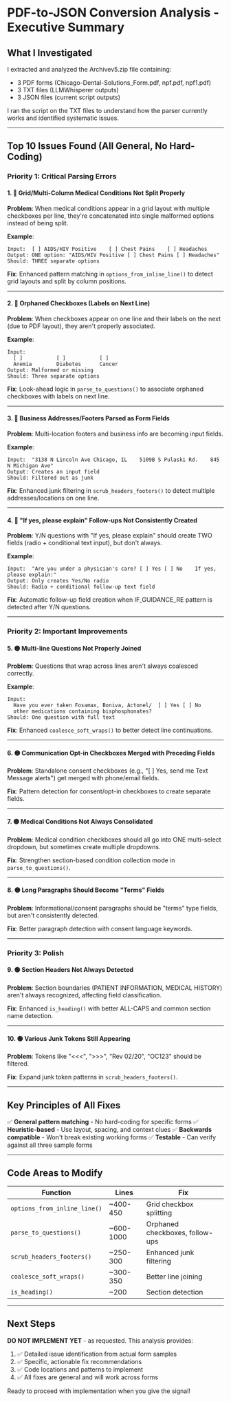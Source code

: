 # PDF-to-JSON Conversion Analysis - Executive Summary

## What I Investigated

I extracted and analyzed the Archivev5.zip file containing:
- 3 PDF forms (Chicago-Dental-Solutions_Form.pdf, npf.pdf, npf1.pdf)
- 3 TXT files (LLMWhisperer outputs)
- 3 JSON files (current script outputs)

I ran the script on the TXT files to understand how the parser currently works and identified systematic issues.

---

## Top 10 Issues Found (All General, No Hard-Coding)

### **Priority 1: Critical Parsing Errors**

#### 1. 🔴 Grid/Multi-Column Medical Conditions Not Split Properly
**Problem**: When medical conditions appear in a grid layout with multiple checkboxes per line, they're concatenated into single malformed options instead of being split.

**Example**:
```
Input:  [ ] AIDS/HIV Positive    [ ] Chest Pains    [ ] Headaches
Output: ONE option: "AIDS/HIV Positive [ ] Chest Pains [ ] Headaches"
Should: THREE separate options
```

**Fix**: Enhanced pattern matching in `options_from_inline_line()` to detect grid layouts and split by column positions.

---

#### 2. 🔴 Orphaned Checkboxes (Labels on Next Line)
**Problem**: When checkboxes appear on one line and their labels on the next (due to PDF layout), they aren't properly associated.

**Example**:
```
Input:
  [ ]           [ ]           [ ]
  Anemia        Diabetes      Cancer
Output: Malformed or missing
Should: Three separate options
```

**Fix**: Look-ahead logic in `parse_to_questions()` to associate orphaned checkboxes with labels on next line.

---

#### 3. 🔴 Business Addresses/Footers Parsed as Form Fields
**Problem**: Multi-location footers and business info are becoming input fields.

**Example**:
```
Input:  "3138 N Lincoln Ave Chicago, IL    5109B S Pulaski Rd.    845 N Michigan Ave"
Output: Creates an input field
Should: Filtered out as junk
```

**Fix**: Enhanced junk filtering in `scrub_headers_footers()` to detect multiple addresses/locations on one line.

---

#### 4. 🔴 "If yes, please explain" Follow-ups Not Consistently Created
**Problem**: Y/N questions with "If yes, please explain" should create TWO fields (radio + conditional text input), but don't always.

**Example**:
```
Input:  "Are you under a physician's care? [ ] Yes [ ] No    If yes, please explain:"
Output: Only creates Yes/No radio
Should: Radio + conditional follow-up text field
```

**Fix**: Automatic follow-up field creation when IF_GUIDANCE_RE pattern is detected after Y/N questions.

---

### **Priority 2: Important Improvements**

#### 5. 🟡 Multi-line Questions Not Properly Joined
**Problem**: Questions that wrap across lines aren't always coalesced correctly.

**Example**:
```
Input:
  Have you ever taken Fosamax, Boniva, Actonel/  [ ] Yes [ ] No
  other medications containing bisphosphonates?
Should: One question with full text
```

**Fix**: Enhanced `coalesce_soft_wraps()` to better detect line continuations.

---

#### 6. 🟡 Communication Opt-in Checkboxes Merged with Preceding Fields
**Problem**: Standalone consent checkboxes (e.g., "[ ] Yes, send me Text Message alerts") get merged with phone/email fields.

**Fix**: Pattern detection for consent/opt-in checkboxes to create separate fields.

---

#### 7. 🟡 Medical Conditions Not Always Consolidated
**Problem**: Medical condition checkboxes should all go into ONE multi-select dropdown, but sometimes create multiple dropdowns.

**Fix**: Strengthen section-based condition collection mode in `parse_to_questions()`.

---

#### 8. 🟡 Long Paragraphs Should Become "Terms" Fields
**Problem**: Informational/consent paragraphs should be "terms" type fields, but aren't consistently detected.

**Fix**: Better paragraph detection with consent language keywords.

---

### **Priority 3: Polish**

#### 9. 🟢 Section Headers Not Always Detected
**Problem**: Section boundaries (PATIENT INFORMATION, MEDICAL HISTORY) aren't always recognized, affecting field classification.

**Fix**: Enhanced `is_heading()` with better ALL-CAPS and common section name detection.

---

#### 10. 🟢 Various Junk Tokens Still Appearing
**Problem**: Tokens like "<<<", ">>>", "Rev 02/20", "OC123" should be filtered.

**Fix**: Expand junk token patterns in `scrub_headers_footers()`.

---

## Key Principles of All Fixes

✅ **General pattern matching** - No hard-coding for specific forms
✅ **Heuristic-based** - Use layout, spacing, and context clues
✅ **Backwards compatible** - Won't break existing working forms
✅ **Testable** - Can verify against all three sample forms

---

## Code Areas to Modify

| Function | Lines | Fix |
|----------|-------|-----|
| `options_from_inline_line()` | ~400-450 | Grid checkbox splitting |
| `parse_to_questions()` | ~600-1000 | Orphaned checkboxes, follow-ups |
| `scrub_headers_footers()` | ~250-300 | Enhanced junk filtering |
| `coalesce_soft_wraps()` | ~300-350 | Better line joining |
| `is_heading()` | ~200 | Section detection |

---

## Next Steps

**DO NOT IMPLEMENT YET** - as requested. This analysis provides:

1. ✅ Detailed issue identification from actual form samples
2. ✅ Specific, actionable fix recommendations
3. ✅ Code locations and patterns to implement
4. ✅ All fixes are general and will work across forms

Ready to proceed with implementation when you give the signal!
